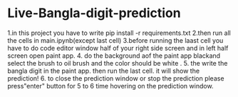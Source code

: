 ﻿# Live-Bangla-digit-prediction
 1.in this project you have to write pip install -r requirements.txt
 2.then run all the cells in main.ipynb(except last  cell)
 3.before running the laast cell you have to do code editor window half of your right side screen and 
   in left half screen open paint app.
 4. do the background aof the paint app blackand select the brush to oil brush  and the color should be white .
 5. the write the bangla digit in the paint app. then run the last cell. it will show the prediction!
 6. to close the prediction window or stop the prediction please press"enter" button for 5 to 6 time hovering on the prediction window.

